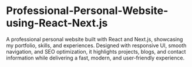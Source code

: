 # Professional-Personal-Website-using-React-Next.js
A professional personal website built with React and Next.js, showcasing my portfolio, skills, and experiences. Designed with responsive UI, smooth navigation, and SEO optimization, it highlights projects, blogs, and contact information while delivering a fast, modern, and user-friendly experience.
